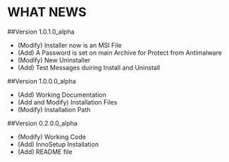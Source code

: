 ﻿WHAT NEWS===========##Version 1.0.1.0_alpha- (Modify) Installer now is an MSI File- (Add) A Password is set on main Archive for Protect from Antimalware- (Modify) New Uninstaller- (Add) Test Messages duiring Install and Uninstall##Version 1.0.0.0_alpha- (Add) Working Documentation- (Add and Modify) Installation Files- (Modify) Installation Path##Version 0.2.0.0_alpha- (Modify) Working Code- (Add) InnoSetup Installation- (Add) README file
